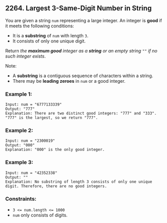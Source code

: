 ## 2264. Largest 3-Same-Digit Number in String

You are given a string ```num``` representing a large integer. An integer is **good** if it meets the following conditions:

* It is a **substring** of ```num``` with length ```3```.
* It consists of only one unique digit.

Return *the **maximum good** integer as a **string** or an empty string* ```""``` *if no such integer exists*.

Note:

* A **substring** is a contiguous sequence of characters within a string.
* There may be **leading zeroes** in ```num``` or a good integer.

### Example 1:
```
Input: num = "6777133339"
Output: "777"
Explanation: There are two distinct good integers: "777" and "333".
"777" is the largest, so we return "777".
```
### Example 2:
```
Input: num = "2300019"
Output: "000"
Explanation: "000" is the only good integer.
```
### Example 3:
```
Input: num = "42352338"
Output: ""
Explanation: No substring of length 3 consists of only one unique digit. Therefore, there are no good integers.
```

### Constraints:

* ```3 <= num.length <= 1000```
* ```num``` only consists of digits.